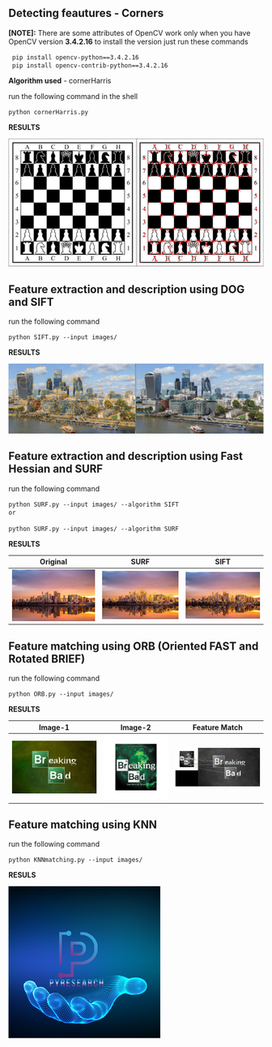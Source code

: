  
 ## Detecting feautures - Corners
 
 **[NOTE]:** There are some attributes of OpenCV work only when you have OpenCV version **3.4.2.16** 
    to install the version just run these commands 
   
   ```
    pip install opencv-python==3.4.2.16
    pip install opencv-contrib-python==3.4.2.16 
   ```
 
 
 **Algorithm used** - cornerHarris
 
 run the following command in the shell 
 
 ```
 python cornerHarris.py
 ```
 
 **RESULTS**
 
![](https://github.com/noorkhokhar99/SIFT-surf/blob/main/images/cornerHarris.jpg)


## Feature extraction and description using DOG and SIFT

run the following command 
```
python SIFT.py --input images/ 
```

**RESULTS**

![](https://github.com/noorkhokhar99/SIFT-surf/blob/main/images/SIFT.jpg)


## Feature extraction and description using Fast Hessian and SURF

run the following command
```
python SURF.py --input images/ --algorithm SIFT
or

python SURF.py --input images/ --algorithm SURF
```

**RESULTS**

Original | SURF | SIFT 
---------|-------|------
![](https://github.com/noorkhokhar99/SIFT-surf/blob/main/images/city2.jpg) | ![](https://github.com/noorkhokhar99/SIFT-surf/blob/main/images/detected-SURF.jpg) | ![](https://github.com/noorkhokhar99/SIFT-surf/blob/main/images/detected-SIFT.jpg)


## Feature matching using ORB (Oriented FAST and Rotated BRIEF)

run the following command 
```
python ORB.py --input images/
```

**RESULTS**

Image-1 | Image-2 | Feature Match
--------|---------|--------------
![](https://github.com/noorkhokhar99/SIFT-surf/blob/main/images/Breaking%20Bad.jpg) | ![](https://github.com/noorkhokhar99/SIFT-surf/blob/main/images/Breaking%20Bad-2.jpg) | ![](https://github.com/noorkhokhar99/SIFT-surf/blob/main/images/ORB.jpg)


## Feature matching using KNN

run the following command 

```
python KNNmatching.py --input images/
```

**RESULS**


<img src="https://github.com/noorkhokhar99/live-Sketch/blob/main/channels4_profile.jpeg" data-canonical-src="https://github.com/noorkhokhar99/live-Sketch/blob/main/channels4_profile.jpeg" width="300" height="300" />

